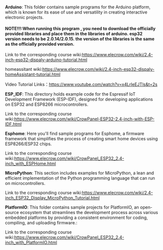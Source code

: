 **Arduino**: This folder contains sample programs for the Arduino platform, which is known for its ease of use and versatility in creating interactive electronic projects.

#### NOTE!!!:When running this program , you need to download the officially provided libraries and place them in the libraries of arduino. esp32 version needs to be 2.0.14/2.0.15. the version of the libraries is the same as the officially provided version.

Link to the corresponding course wiki:https://www.elecrow.com/wiki/2.4-inch-esp32-dispaly-arduino-tutorial.html

homeassitant wiki:https://www.elecrow.com/wiki/2.4-inch-esp32-dispaly-homeAssistant-tutorial.html

Video Tutorial Links：https://www.youtube.com/watch?v=x4LrIeEJTls&t=2s

**ESP_IDF**: This directory holds example code for the Espressif IoT Development Framework (ESP-IDF), designed for developing applications on ESP32 and ESP8266 microcontrollers.

Link to the corresponding course wiki:https://www.elecrow.com/wiki/CrowPanel-ESP32-2.4-inch-with-ESP-IDF.html



**Esphome**: Here you'll find sample programs for Esphome, a firmware framework that simplifies the process of creating smart home devices using ESP8266/ESP32 chips.

Link to the corresponding course wiki:https://www.elecrow.com/wiki/CrowPanel_ESP32_2.4-inch_with_ESPHome.html



**MicroPython**: This section includes examples for MicroPython, a lean and efficient implementation of the Python programming language that can run on microcontrollers.

Link to the corresponding course wiki:https://www.elecrow.com/wiki/2.4-inch_ESP32_Display_MicroPython_Tutorial.html



**PlatformIO**: This folder contains sample projects for PlatformIO, an open-source ecosystem that streamlines the development process across various embedded platforms by providing a consistent environment for coding, compiling, and uploading firmware.:

Link to the corresponding course wiki:https://www.elecrow.com/wiki/CrowPanel_ESP32_2.4-inch_with_PlatformIO.html

